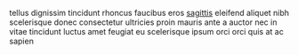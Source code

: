 tellus dignissim tincidunt rhoncus faucibus eros
[sagittis](generated_webpages/sed16.md) eleifend aliquet nibh scelerisque donec
consectetur ultricies proin mauris ante a auctor nec in vitae tincidunt luctus
amet feugiat eu scelerisque ipsum orci orci quis at ac sapien